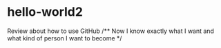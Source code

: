 # hello-world2
Review about how to use GitHub
/** Now I know exactly what I want and what kind of person I want to become */
